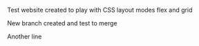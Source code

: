 Test website created to play with CSS layout modes flex and grid

New branch created and test to merge

Another line
